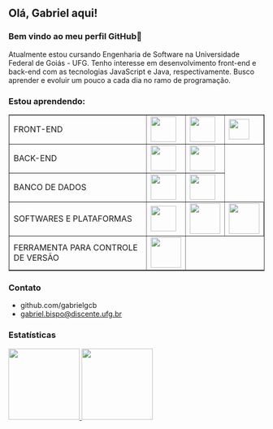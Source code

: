## Olá, Gabriel aqui! 
### Bem vindo ao meu perfil GitHub👋

Atualmente estou cursando Engenharia de Software na Universidade Federal de Goiás - UFG. Tenho interesse em desenvolvimento front-end e back-end com as tecnologias JavaScript e  Java, respectivamente. Busco aprender e evoluir um pouco a cada dia no ramo de programação.
      
### Estou aprendendo:


<table border="1">
    <tr>
        <td>FRONT-END</td>
        <td><img src="https://cdn.jsdelivr.net/gh/devicons/devicon/icons/html5/html5-plain-wordmark.svg" width="50" height="50"></td>
        <td><img src="https://cdn.jsdelivr.net/gh/devicons/devicon/icons/css3/css3-plain-wordmark.svg" width="50" height="50"></td>
        <td><img src="https://cdn.jsdelivr.net/gh/devicons/devicon/icons/javascript/javascript-plain.svg" width="40" height="40"></td>
    </tr>
    <tr>
        <td>BACK-END</td>
        <td><img src="https://cdn.jsdelivr.net/gh/devicons/devicon/icons/java/java-original-wordmark.svg" width="50" height="50"></td>
        <td><img src="https://cdn.jsdelivr.net/gh/devicons/devicon/icons/spring/spring-original-wordmark.svg" width="50" height="50"></td>  
    </tr>
    <tr>
        <td>BANCO DE DADOS</td>
        <td><img src="https://cdn.jsdelivr.net/gh/devicons/devicon/icons/mysql/mysql-original-wordmark.svg" width="50" height="50"></td>
        <td>
            <img src="https://cdn.jsdelivr.net/gh/devicons/devicon/icons/postgresql/postgresql-plain-wordmark.svg" width="50" height="50"></td>
      </tr>
      <tr>
        <td>SOFTWARES E PLATAFORMAS</td>
        <td><img src="https://cdn.jsdelivr.net/gh/devicons/devicon/icons/vscode/vscode-original-wordmark.svg" width="50" height="50"></td>    
        <td><img src="https://cdn.jsdelivr.net/gh/devicons/devicon/icons/intellij/intellij-original-wordmark.svg" width="60" height="60"></td>
        <td><img src="https://cdn.jsdelivr.net/gh/devicons/devicon/icons/gimp/gimp-original-wordmark.svg" width="60" height="60"></td>   
      </tr>
      <tr>
        <td>FERRAMENTA PARA CONTROLE DE VERSÃO</td>
        <td><img src="https://cdn.jsdelivr.net/gh/devicons/devicon/icons/git/git-plain-wordmark.svg" width="60" height="60"></td>  
      </tr>
</table>

          
                   

### Contato
- github.com/gabrielgcb
- gabriel.bispo@discente.ufg.br


### Estatísticas
<div>
<a href="https://github.com/gabrielgcb">
<img height="140em" src="https://github-readme-stats.vercel.app/api/top-langs/?username=gabrielgcb&layout=compact&langs_count=7&theme=dracula"/>
<img height="140em" src="https://github-readme-stats.vercel.app/api?username=gabrielgcb&show_icons=true&theme=dracula&include_all_commits=true&count_private=true"/>
</div>
